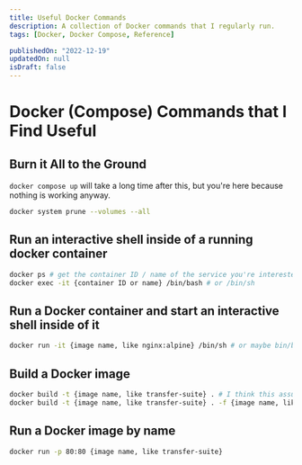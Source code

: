 ```yaml
---
title: Useful Docker Commands
description: A collection of Docker commands that I regularly run.
tags: [Docker, Docker Compose, Reference]

publishedOn: "2022-12-19"
updatedOn: null
isDraft: false
---
```


# Docker (Compose) Commands that I Find Useful

## Burn it All to the Ground

`docker compose up` will take a long time after this, but you're here because nothing is working anyway.

```bash
docker system prune --volumes --all
```

## Run an interactive shell inside of a running docker container

```bash
docker ps # get the container ID / name of the service you're interested in
docker exec -it {container ID or name} /bin/bash # or /bin/sh
```

## Run a Docker container and start an interactive shell inside of it

```bash
docker run -it {image name, like nginx:alpine} /bin/sh # or maybe bin/bash?
```

## Build a Docker image

```bash
docker build -t {image name, like transfer-suite} . # I think this assumes the default Dockerfile name
docker build -t {image name, like transfer-suite} . -f {image name, like transfer-suite}
```

## Run a Docker image by name

```bash
docker run -p 80:80 {image name, like transfer-suite}
```

